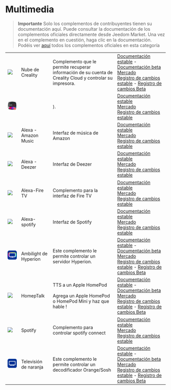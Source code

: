 
# Multimedia


>**Importante**
>Solo los complementos de contribuyentes tienen su documentación aquí. Puede consultar la documentación de los complementos oficiales directamente desde Jeedom Market. Una vez en el complemento en cuestión, haga clic en la documentación.
>Podéis ver [aquí](https://market.jeedom.com/index.php?v=d&p=market&type=plugin&categorie=multimedia) todos los complementos oficiales en esta categoría


| | | | |
|--- | --- | --- | ---|
|<img src="Creality_Cloud/Creality_Cloud_icon.png" class="pluginLogo" width="100" />|Nube de Creality|Complemento que le permite recuperar información de su cuenta de Creality Cloud y controlar su impresora.|[Documentación estable](https://flobul-domotique.fr/presentation-et-documentation-du-plugin-creality-cloud-pour-jeedom/) - [Documentación beta](https://flobul-domotique.fr/presentation-et-documentation-du-plugin-creality-cloud-pour-jeedom/)<br/>[Mercado](https://market.jeedom.com/index.php?v=d&p=market_display&id=4219)<br/>[Registro de cambios estable](https://flobul-domotique.fr/liste-des-versions-du-plugin-creality-cloud-pour-jeedom/) - [Registro de cambios Beta](https://flobul-domotique.fr/liste-des-versions-du-plugin-creality-cloud-pour-jeedom/)|
|<img src="WebOStvLG/WebOStvLG_icon.png" class="pluginLogo" width="100" />||). |[Documentación estable](https://vegeta0911.github.io/WebOStvLG/es_ES/)<br/>[Mercado](https://market.jeedom.com/index.php?v=d&p=market_display&id=4554)<br/>[Registro de cambios estable](https://vegeta0911.github.io/WebOStvLG/es_ES/changelog)|
|<img src="alexaamazonmusic/alexaamazonmusic_icon.png" class="pluginLogo" width="100" />|Alexa - Amazon Music|Interfaz de música de Amazon|[Documentación estable](http://jeedom.sigalou-domotique.fr/alexa-amazon-music-documentation)<br/>[Mercado](https://market.jeedom.com/index.php?v=d&p=market_display&id=3910)<br/>[Registro de cambios estable](http://jeedom.sigalou-domotique.fr/alexa-api-changelog)|
|<img src="alexadeezer/alexadeezer_icon.png" class="pluginLogo" width="100" />|Alexa - Deezer|Interfaz de Deezer|[Documentación estable](http://jeedom.sigalou-domotique.fr/alexa-deezer-documentation)<br/>[Mercado](https://market.jeedom.com/index.php?v=d&p=market_display&id=3911)<br/>[Registro de cambios estable](http://jeedom.sigalou-domotique.fr/alexa-api-changelog)|
|<img src="alexafiretv/alexafiretv_icon.png" class="pluginLogo" width="100" />|Alexa-Fire TV|Complemento para la interfaz de Fire TV|[Documentación estable](http://jeedom.sigalou-domotique.fr/alexa-fire-tv-documentation)<br/>[Mercado](https://market.jeedom.com/index.php?v=d&p=market_display&id=4064)<br/>[Registro de cambios estable](http://jeedom.sigalou-domotique.fr/alexa-api-changelog)|
|<img src="alexaspotify/alexaspotify_icon.png" class="pluginLogo" width="100" />|Alexa-spotify|Interfaz de Spotify|[Documentación estable](http://jeedom.sigalou-domotique.fr/alexa-spotify-documentation)<br/>[Mercado](https://market.jeedom.com/index.php?v=d&p=market_display&id=3913)<br/>[Registro de cambios estable](http://jeedom.sigalou-domotique.fr/alexa-api-changelog)|
|<img src="ambilightByHyperion/ambilightByHyperion_icon.png" class="pluginLogo" width="100" />|Ambilight de Hyperion|Este complemento le permite controlar un servidor Hyperion.|[Documentación estable](https://spine34.github.io/jeedom-plugin-ambilightByHyperion/es_ES/) - [Documentación beta](https://spine34.github.io/jeedom-plugin-ambilightByHyperion/es_ES/beta/)<br/>[Mercado](https://market.jeedom.com/index.php?v=d&p=market_display&id=4515)<br/>[Registro de cambios estable](https://spine34.github.io/jeedom-plugin-ambilightByHyperion/es_ES/changelog) - [Registro de cambios Beta](https://spine34.github.io/jeedom-plugin-ambilightByHyperion/es_ES/beta/changelog)|
|<img src="homepTalk/homepTalk_icon.png" class="pluginLogo" width="100" />|HomepTalk|TTS a un Apple HomePod<br/><br/>Agrega un Apple HomePod o HomePod Mini y haz que hable !|[Documentación estable](https://nebzhb.github.io/jeedom_docs/plugins/homepTalk/es_ES/) - [Documentación beta](https://nebzhb.github.io/jeedom_docs/plugins/homepTalk/es_ES/)<br/>[Mercado](https://market.jeedom.com/index.php?v=d&p=market_display&id=3825)<br/>[Registro de cambios estable](https://nebzhb.github.io/jeedom_docs/plugins/homepTalk/es_ES/changelog) - [Registro de cambios Beta](https://nebzhb.github.io/jeedom_docs/plugins/homepTalk/es_ES/changelog)|
|<img src="spotify/spotify_icon.png" class="pluginLogo" width="100" />|Spotify|Complemento para controlar spotify connect|[Documentación estable](https://barre35.github.io/jeedom-plugin-doc/es_ES/spotify_documentation)<br/>[Mercado](https://market.jeedom.com/index.php?v=d&p=market_display&id=3700)<br/>[Registro de cambios estable](https://barre35.github.io/jeedom-plugin-doc/es_ES/spotify_changelog)|
|<img src="tvByOrange/tvByOrange_icon.png" class="pluginLogo" width="100" />|Televisión de naranja|Este complemento le permite controlar un decodificador Orange/Sosh|[Documentación estable](https://spine34.github.io/jeedom-documentations/es_ES/tvByOrange/index) - [Documentación beta](https://spine34.github.io/jeedom-documentations/es_ES/tvByOrange/index)<br/>[Mercado](https://market.jeedom.com/index.php?v=d&p=market_display&id=4546)<br/>[Registro de cambios estable](https://spine34.github.io/jeedom-documentations/es_ES/tvByOrange/stable/changelog) - [Registro de cambios Beta](https://spine34.github.io/jeedom-documentations/es_ES/tvByOrange/beta/changelog)|

